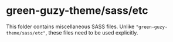 # green-guzy-theme/sass/etc

This folder contains miscellaneous SASS files. Unlike `"green-guzy-theme/sass/etc"`, these files
need to be used explicitly.
